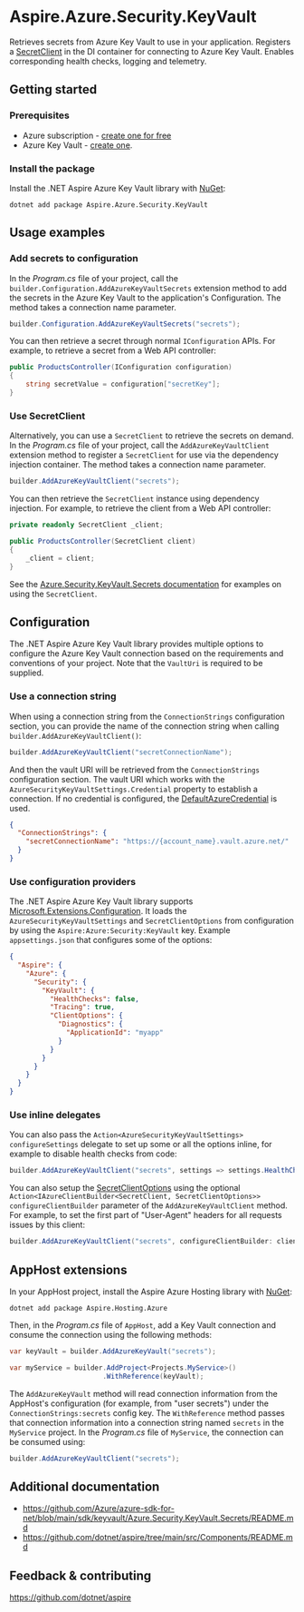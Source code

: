 # Aspire.Azure.Security.KeyVault

Retrieves secrets from Azure Key Vault to use in your application. Registers a [SecretClient](https://learn.microsoft.com/dotnet/api/azure.security.keyvault.secrets.secretclient) in the DI container for connecting to Azure Key Vault. Enables corresponding health checks, logging and telemetry.

## Getting started

### Prerequisites

- Azure subscription - [create one for free](https://azure.microsoft.com/free/)
- Azure Key Vault - [create one](https://learn.microsoft.com/azure/key-vault/general/quick-create-portal).

### Install the package

Install the .NET Aspire Azure Key Vault library with [NuGet](https://www.nuget.org):

```dotnetcli
dotnet add package Aspire.Azure.Security.KeyVault
```

## Usage examples

### Add secrets to configuration

In the _Program.cs_ file of your project, call the `builder.Configuration.AddAzureKeyVaultSecrets` extension method to add the secrets in the Azure Key Vault to the application's Configuration. The method takes a connection name parameter.

```csharp
builder.Configuration.AddAzureKeyVaultSecrets("secrets");
```

You can then retrieve a secret through normal `IConfiguration` APIs. For example, to retrieve a secret from a Web API controller:

```csharp
public ProductsController(IConfiguration configuration)
{
    string secretValue = configuration["secretKey"];
}
```

### Use SecretClient

Alternatively, you can use a `SecretClient` to retrieve the secrets on demand. In the _Program.cs_ file of your project, call the `AddAzureKeyVaultClient` extension method to register a `SecretClient` for use via the dependency injection container. The method takes a connection name parameter.

```csharp
builder.AddAzureKeyVaultClient("secrets");
```

You can then retrieve the `SecretClient` instance using dependency injection. For example, to retrieve the client from a Web API controller:

```csharp
private readonly SecretClient _client;

public ProductsController(SecretClient client)
{
    _client = client;
}
```

See the [Azure.Security.KeyVault.Secrets documentation](https://github.com/Azure/azure-sdk-for-net/blob/main/sdk/keyvault/Azure.Security.KeyVault.Secrets/README.md) for examples on using the `SecretClient`.

## Configuration

The .NET Aspire Azure Key Vault library provides multiple options to configure the Azure Key Vault connection based on the requirements and conventions of your project. Note that the `VaultUri` is required to be supplied.

### Use a connection string

When using a connection string from the `ConnectionStrings` configuration section, you can provide the name of the connection string when calling `builder.AddAzureKeyVaultClient()`:

```csharp
builder.AddAzureKeyVaultClient("secretConnectionName");
```

And then the vault URI will be retrieved from the `ConnectionStrings` configuration section. The vault URI which works with the `AzureSecurityKeyVaultSettings.Credential` property to establish a connection. If no credential is configured, the [DefaultAzureCredential](https://learn.microsoft.com/dotnet/api/azure.identity.defaultazurecredential) is used.

```json
{
  "ConnectionStrings": {
    "secretConnectionName": "https://{account_name}.vault.azure.net/"
  }
}
```

### Use configuration providers

The .NET Aspire Azure Key Vault library supports [Microsoft.Extensions.Configuration](https://learn.microsoft.com/dotnet/api/microsoft.extensions.configuration). It loads the `AzureSecurityKeyVaultSettings` and `SecretClientOptions` from configuration by using the `Aspire:Azure:Security:KeyVault` key. Example `appsettings.json` that configures some of the options:

```json
{
  "Aspire": {
    "Azure": {
      "Security": {
        "KeyVault": {
          "HealthChecks": false,
          "Tracing": true,
          "ClientOptions": {
            "Diagnostics": {
              "ApplicationId": "myapp"
            }
          }
        }
      }
    }
  }
}
```

### Use inline delegates

You can also pass the `Action<AzureSecurityKeyVaultSettings> configureSettings` delegate to set up some or all the options inline, for example to disable health checks from code:

```csharp
builder.AddAzureKeyVaultClient("secrets", settings => settings.HealthChecks = false);
```

You can also setup the [SecretClientOptions](https://learn.microsoft.com/dotnet/api/azure.security.keyvault.secrets.secretclientoptions) using the optional `Action<IAzureClientBuilder<SecretClient, SecretClientOptions>> configureClientBuilder` parameter of the `AddAzureKeyVaultClient` method. For example, to set the first part of "User-Agent" headers for all requests issues by this client:

```csharp
builder.AddAzureKeyVaultClient("secrets", configureClientBuilder: clientBuilder => clientBuilder.ConfigureOptions(options => options.Diagnostics.ApplicationId = "myapp"));
```

## AppHost extensions

In your AppHost project, install the Aspire Azure Hosting library with [NuGet](https://www.nuget.org):

```dotnetcli
dotnet add package Aspire.Hosting.Azure
```

Then, in the _Program.cs_ file of `AppHost`, add a Key Vault connection and consume the connection using the following methods:

```csharp
var keyVault = builder.AddAzureKeyVault("secrets");

var myService = builder.AddProject<Projects.MyService>()
                       .WithReference(keyVault);
```

The `AddAzureKeyVault` method will read connection information from the AppHost's configuration (for example, from "user secrets") under the `ConnectionStrings:secrets` config key. The `WithReference` method passes that connection information into a connection string named `secrets` in the `MyService` project. In the _Program.cs_ file of `MyService`, the connection can be consumed using:

```csharp
builder.AddAzureKeyVaultClient("secrets");
```

## Additional documentation

* https://github.com/Azure/azure-sdk-for-net/blob/main/sdk/keyvault/Azure.Security.KeyVault.Secrets/README.md
* https://github.com/dotnet/aspire/tree/main/src/Components/README.md

## Feedback & contributing

https://github.com/dotnet/aspire

